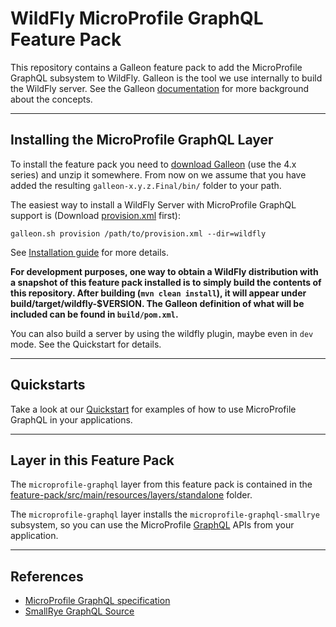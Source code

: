 # WildFly MicroProfile GraphQL Feature Pack

This repository contains a Galleon feature pack to add the MicroProfile GraphQL subsystem to WildFly.
Galleon is the tool we use internally to build the WildFly server. See the Galleon 
[documentation](https://docs.wildfly.org/galleon/) for more background about the concepts.

---------------------

## Installing the MicroProfile GraphQL Layer

To install the feature pack you need to [download Galleon](https://github.com/wildfly/galleon/releases) (use the 4.x series)
and unzip it somewhere. From now on we assume that you have added the resulting `galleon-x.y.z.Final/bin/` folder
to your path. 

The easiest way to install a WildFly Server with MicroProfile GraphQL support is 
(Download [provision.xml](provision.xml) first): 
```
galleon.sh provision /path/to/provision.xml --dir=wildfly
```                               

See [Installation guide](https://github.com/wildfly-extras/wildfly-graphql-feature-pack/wiki/Installation-guide) for more details.

**For development purposes, one way to obtain a WildFly distribution with a snapshot of this feature pack installed is to simply build the contents of this repository.
After building (`mvn clean install`), it will appear under build/target/wildfly-$VERSION. The Galleon definition of what will be included can be found in `build/pom.xml`.**

You can also build a server by using the wildfly plugin, maybe even in `dev` mode. See the Quickstart for details.

-------------

## Quickstarts
Take a look at our [Quickstart](quickstart/) for examples of how to use MicroProfile GraphQL in your applications.

-----------

## Layer in this Feature Pack 

The `microprofile-graphql` layer from this feature pack is contained in the 
[feature-pack/src/main/resources/layers/standalone](feature-pack/src/main/resources/layers/standalone)
folder.

The `microprofile-graphql` layer installs the `microprofile-graphql-smallrye` subsystem, so you can use
the MicroProfile [GraphQL](https://github.com/eclipse/microprofile-graphql) APIs 
from your application.


----
## References
* [MicroProfile GraphQL specification](https://github.com/eclipse/microprofile-graphql/releases)
* [SmallRye GraphQL Source](https://github.com/smallrye/smallrye-graphql)  
